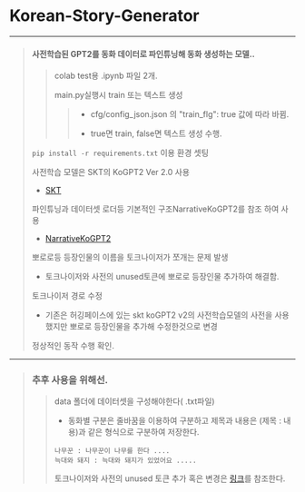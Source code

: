 # Korean-Story-Generator
---
> #### 사전학습된 GPT2를 동화 데이터로 파인튜닝해 동화 생성하는 모델..
>> colab test용 .ipynb 파일 2개.
>> 
>> main.py실행시 train 또는 텍스트 생성
>>> - cfg/config_json.json 의 "train_flg": true 값에 따라 바뀜.
>>> 
>>> - true면 train, false면 텍스트 생성 수행.
>
> ```pip install -r requirements.txt``` 이용 환경 셋팅
>
> 사전학습 모델은 SKT의 KoGPT2 Ver 2.0 사용
> - [SKT](https://github.com/SKT-AI/KoGPT2)
> 
> 파인튜닝과 데이터셋 로더등 기본적인 구조NarrativeKoGPT2를 참조 하여 사용
> - [NarrativeKoGPT2](https://github.com/shbictai/narrativeKoGPT2)
>
> 뽀로로등 등장인물의 이름을 토크나이저가 쪼개는 문제 발생
> - 토크나이저와 사전의 unused토큰에 뽀로로 등장인물 추가하여 해결함.
>
> 토크나이저 경로 수정
> - 기존은 허깅페이스에 있는 skt koGPT2 v2의 사전학습모델의 사전을 사용했지만 뽀로로 등장인물을 추가해 수정한것으로 변경
> 
> 정상적인 동작 수행 확인.
>
---
> ### 추후 사용을 위해선.
>> data 폴더에 데이터셋을 구성해야한다( .txt파일)
>> - 동화별 구분은 줄바꿈을 이용하여 구분하고 제목과 내용은 (제목 : 내용)과 같은 형식으로 구분하여 저장한다.
>> ```
>> 나무꾼 : 나무꾼이 나무를 한다 ....
>> 늑대와 돼지 : 늑대와 돼지가 있었어요 .....
>> ```
>> 토크나이저와 사전의 unused 토큰 추가 혹은 변경은 [링크](https://github.com/minchan5224/TIL/blob/main/Multicampus/Project/%EC%B5%9C%EC%A2%85%ED%94%8C%EC%A0%9D/1024_%EB%8B%A4%EC%8B%9C_%ED%8C%8C%EC%9D%B8%ED%8A%9C%EB%8B%9D.md)를 참조한다.
>> 
>>
